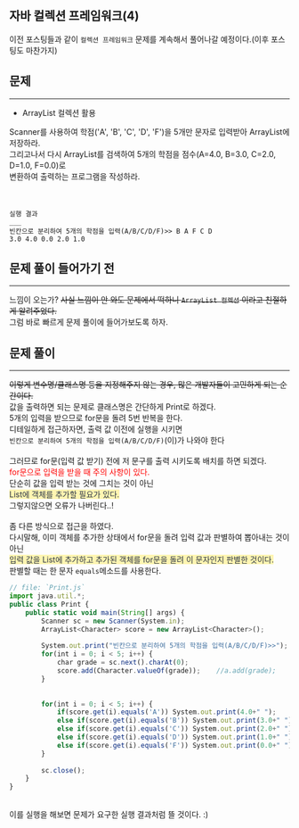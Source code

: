 ## 자바 컬렉션 프레임워크(4)
  이전 포스팅들과 같이 `컬렉션 프레임워크` 문제를 계속해서 풀어나갈 예정이다.(이후 포스팅도 마찬가지) <br>
  
  
## 문제
___
+ ArrayList 컬렉션 활용

Scanner를 사용하여 학점('A', 'B', 'C', 'D', 'F')을 5개만 문자로 입력받아 ArrayList에 저장하라.<br> 
그리고나서 다시 ArrayList를 검색하여 5개의 학점을 점수(A=4.0, B=3.0, C=2.0, D=1.0, F=0.0)로<br> 
변환하여 출력하는 프로그램을 작성하라.<br>
<br>
<br>

```
실행 결과
___
빈칸으로 분리하여 5개의 학점을 입력(A/B/C/D/F)>> B A F C D
3.0 4.0 0.0 2.0 1.0
```

## 문제 풀이 들어가기 전
  ___
  느낌이 오는가? ~~사실 느낌이 안 와도 문제에서 떡하니 `ArrayList 컬렉션` 이라고 친절하게 알려주었다.~~
  <br>
  그럼 바로 빠르게 문제 풀이에 들어가보도록 하자.
  
## 문제 풀이
  ___
  ~~이렇게 변수명/클래스명 등을 지정해주지 않는 경우, 많은 개발자들이 고민하게 되는 순간이다.~~
  <br>
  값을 출력하면 되는 문제로 클래스명은 간단하게 Print로 하겠다.<br>
  5개의 입력을 받으므로 for문을 돌려 5번 반복을 한다.<br>
  디테일하게 접근하자면, 출력 값 이전에 실행을 시키면<br> 
  `빈칸으로 분리하여 5개의 학점을 입력(A/B/C/D/F)`(이)가 나와야 한다
  <br>
  <br>
  그러므로 for문(입력 값 받기) 전에 저 문구를 출력 시키도록 배치를 하면 되겠다.<br>
  <span style="color:red">for문으로 입력을 받을 때 주의 사항이 있다.</span>
  <br>
  단순히 값을 입력 받는 것에 그치는 것이 아닌<br>
  <span style="color:#2D3748;background-color:#fff5b1;">List에 객체를 추가할 필요가 있다.</span>
  <br> 그렇지않으면 오류가 나버린다..!
  <br>
  <br>
  좀 다른 방식으로 접근을 하였다.<br>
  다시말해, 이미 객체를 추가한 상태에서 for문을 돌려 입력 값과 판별하여 뽑아내는 것이 아닌<br>
  <span style="color:#2D3748;background-color:#fff5b1;">입력 값을 List에 추가하고 추가된 객체를 for문을 돌려 이 문자인지 판별한 것이다.</span>
  <br>
  판별할 때는 한 문자 `equals`메소드를 사용한다. 
  
```js
// file: `Print.js`
import java.util.*;
public class Print {
	public static void main(String[] args) {
		Scanner sc = new Scanner(System.in);
		ArrayList<Character> score = new ArrayList<Character>();
		
		System.out.print("빈칸으로 분리하여 5개의 학점을 입력(A/B/C/D/F)>>");
		for(int i = 0; i < 5; i++) {
			char grade = sc.next().charAt(0);
			score.add(Character.valueOf(grade));	//a.add(grade);
		}
		
		
		for(int i = 0; i < 5; i++) {
			if(score.get(i).equals('A')) System.out.print(4.0+" ");
			else if(score.get(i).equals('B')) System.out.print(3.0+" ");
			else if(score.get(i).equals('C')) System.out.print(2.0+" ");
			else if(score.get(i).equals('D')) System.out.print(1.0+" ");
			else if(score.get(i).equals('F')) System.out.print(0.0+" ");
		}
		
		sc.close();
	}
}
```
  <br>
  이를 실행을 해보면 문제가 요구한 실행 결과처럼 뜰 것이다. :)
